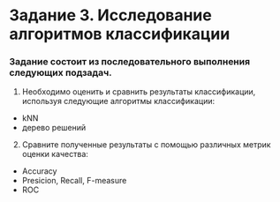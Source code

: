 # Задание 3. Исследование алгоритмов классификации

### Задание состоит из последовательного выполнения следующих подзадач.

1. Необходимо оценить и сравнить результаты классификации, используя следующие алгоритмы классификации:
* kNN 
* дерево решений

2. Сравните полученные результаты с помощью различных метрик оценки качества:
* Accuracy 
* Presicion, Recall, F-measure 
* ROC